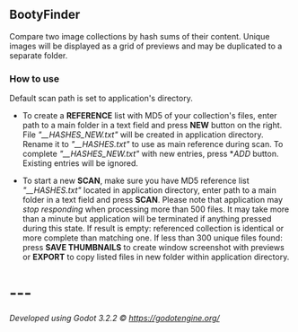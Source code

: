 ## BootyFinder
Compare two image collections by hash sums of their content. Unique images will be displayed as a grid of previews and may be duplicated to a separate folder.

### How to use
Default scan path is set to application's directory.

* To create a **REFERENCE** list with MD5 of your collection's files, enter path to a main folder in a text field and press **NEW** button on the right.
File *"__HASHES_NEW.txt"* will be created in application directory. Rename it to *"__HASHES.txt"* to use as main reference during scan.
To complete *"__HASHES_NEW.txt"* with new entries, press **ADD* button. Existing entries will be ignored.

* To start a new **SCAN**, make sure you have MD5 reference list *"__HASHES.txt"* located in application directory, enter path to a main folder in a text field and press **SCAN**. Please note that application may *stop responding* when processing more than 500 files. It may take more than a minute but application will be terminated if anything pressed during this state.
If result is empty: referenced collection is identical or more complete than matching one.
If less than 300 unique files found: press **SAVE THUMBNAILS** to create window screenshot with previews or **EXPORT** to copy listed files in new folder within application directory.


# ---
*Developed using Godot 3.2.2 © https://godotengine.org/*
